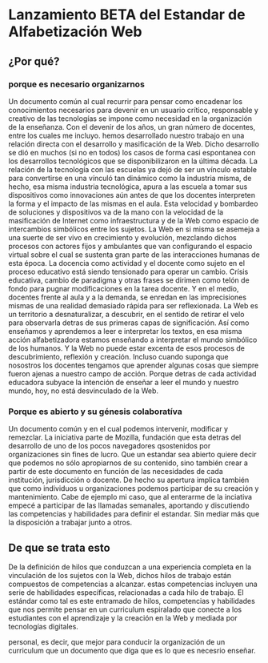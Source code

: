 # Lanzamiento BETA del Estandar de Alfabetización Web
## ¿Por qué?
### porque es necesario organizarnos
Un documento común al cual recurrir para pensar como encadenar los conocimientos necesarios para devenir en un usuario crítico, responsable y creativo de las tecnologías se impone como necesidad en la organización de la enseñanza. Con el devenir de los años, un gran número de docentes, entre los cuales me incluyo. hemos desarrollado nuestro trabajo en una relación directa con el desarrollo y masificación de la Web.
Dicho desarrollo se dió en muchos (si no en todos) los casos de forma casi espontanea con los desarrollos tecnológicos que se disponibilizaron en la última década.
La relación de la tecnología con las escuelas ya dejó de ser un vínculo estable para convertirse en una vínculó tan dinámico como la industria misma, de hecho, esa misma industria tecnológica, apura a las escuela a tomar sus dispositivos como innovaciones aún antes de que los docentes interpreten la forma y el impacto de las mismas en el aula.
Esta velocidad y bombardeo de soluciones y dispositivos va de la mano con la velocidad de la masificación de Internet como infraestructura y de la Web como espacio de intercambios simbólicos entre los sujetos.
La Web en si misma se asemeja a una suerte de ser vivo en crecimiento y evolución, mezclando dichos procesos con actores fijos y ambulantes que van configurando el espacio virtual sobre el cual se sustenta gran parte de las interacciones humanas de esta época.
La docencia como actividad y el docente como sujeto en el proceso educativo está siendo tensionado para operar un cambio. Crísis educativa, cambio de paradigma y otras frases se dirimen como telón de fondo para pugnar modificaciones en la tarea docente. Y en el medio, docentes frente al aula y a la demanda, se enredan en las imprecisiones mismas de una realidad demasiado rápida para ser reflexionada.
La Web es un territorio a desnaturalizar, a descubrir, en el sentido de retirar el velo para observarla detras de sus primeras capas de significación. Así como enseñamos y aprendemos a leer e interpretar los textos, en esa misma acción alfabetizadora estamos enseñando a interpretar el mundo simbólico de los humanos. Y la Web no puede estar excenta de esos procesos de descubrimiento, reflexión y creación. Incluso cuando suponga que nosostros los docentes tengamos que aprender algunas cosas que siempre fueron ajenas a nuestro campo de acción. Porque detras de cada actividad educadora subyace la intención de enseñar a leer el mundo y nuestro mundo, hoy, no está desvinculado de la Web.

### Porque es abierto y su génesis colaboratíva
Un documento común y en el cual podemos intervenir, modificar y remezclar. La iniciativa parte de Mozilla, fundación que esta detras del desarrollo de uno de los pocos navegadores qsostenidos por organizaciones sin fines de lucro. Que un estandar sea abierto quiere decir que podemos no sólo apropiarnos de su contenido, sino también crear a partir de este documento en función de las necesidades de cada institución, jurisdicción o docente. De hecho su apertura implica también que como individuos u organizaciones podemos participar de su creación y mantenimiento.
Cabe de ejemplo mi caso, que al enterarme de la inciativa empecé a participar de las llamadas semanales, aportando y discutiendo las competencias y habilidades para definir el estandar. Sin mediar más que la disposición a trabajar junto a otros.

## De que se trata esto

De la definición de hilos que conduzcan a una experiencia completa en la vinculación de los sujetos con la Web, dichos hilos de trabajo están compuestos de competencias a alcanzar. estas competencias incluyen una serie de habilidades específicas, relacionadas a cada hilo de trabajo. El estándar como tal es este entramado de hilos, competencias y habilidades que nos permite pensar en un curriculum espiralado que conecte a los estudiantes con el aprendizaje y la creación en la Web y mediada por tecnologías digitales.







personal, es decir, que mejor para conducir la organización de un curriculum que un documento que diga que es lo que es necesrio enseñar.
